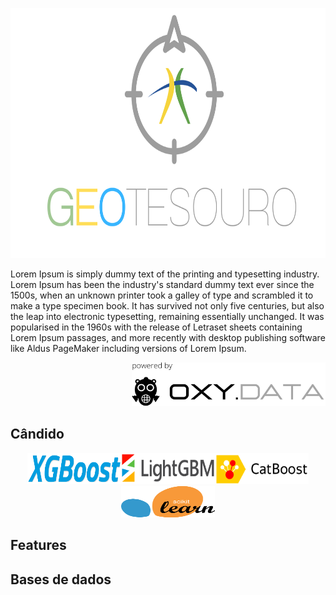 <p align="center">
  <img width="770" height="400" src="https://github.com/pbizil/geotesouro/blob/main/imgs/2.png">
</p>

Lorem Ipsum is simply dummy text of the printing and typesetting industry. Lorem Ipsum has been the industry's standard dummy text ever since the 1500s, when an unknown printer took a galley of type and scrambled it to make a type specimen book. It has survived not only five centuries, but also the leap into electronic typesetting, remaining essentially unchanged. It was popularised in the 1960s with the release of Letraset sheets containing Lorem Ipsum passages, and more recently with desktop publishing software like Aldus PageMaker including versions of Lorem Ipsum.

<p align="right">
  <img width="310" height="70" src="https://github.com/pbizil/geotesouro/blob/main/imgs/oxy.png">
</p>

## Cândido

<p align="center">
  <img width="150" height="50" src="https://github.com/pbizil/geotesouro/blob/main/imgs/xgboost.png"><img width="150" height="50" src="https://github.com/pbizil/geotesouro/blob/main/imgs/lightgbm.png"><img width="150" height="50" src="https://github.com/pbizil/geotesouro/blob/main/imgs/catboost.png"><img width="150" height="50" src="https://github.com/pbizil/geotesouro/blob/main/imgs/sklearn.png">
</p>


## Features

## Bases de dados



